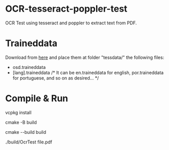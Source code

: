 # OCR-tesseract-poppler-test
OCR Test using tesseract and poppler to extract text from PDF.

# Traineddata

Download from [here](https://github.com/tesseract-ocr/tessdata) and place them at folder "tessdata/" the following files:

* osd.traineddata
* [lang].traineddata /* It can be en.traineddata for english, por.traineddata for portuguese, and so on as desired... */

# Compile & Run
vcpkg install

cmake -B build

cmake --build build

./build/OcrTest file.pdf
